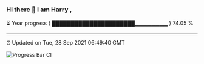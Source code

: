 ### Hi there 👋 I am Harry , 

⏳ Year progress { ██████████████████████▁▁▁▁▁▁▁▁ } 74.05 %

---

⏰ Updated on Tue, 28 Sep 2021 06:49:40 GMT

![Progress Bar CI](https://github.com/duykhang68/duykhang68/workflows/Progress%20Bar%20CI/badge.svg)
